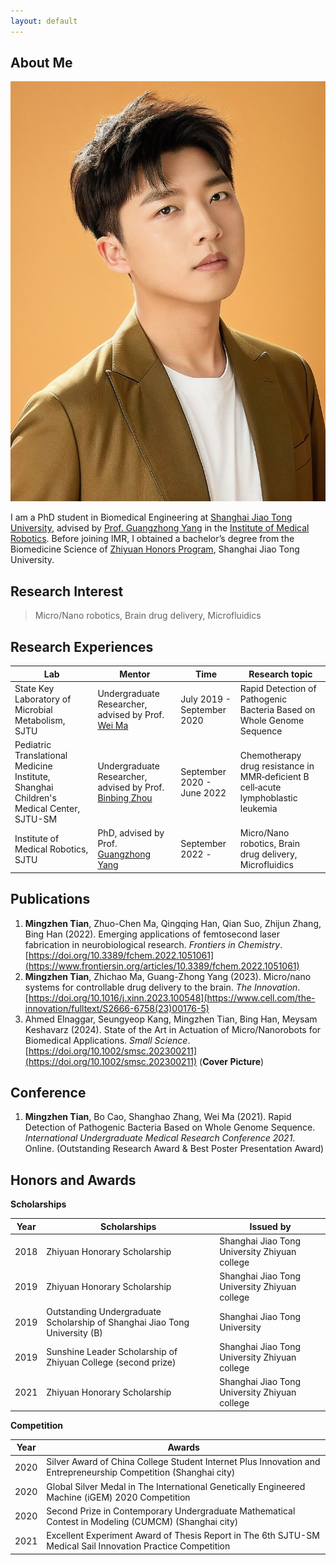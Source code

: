```yaml
---
layout: default
---
```


## About Me

<img class="profile-picture" src="aiphoto.png">

I am a PhD student in Biomedical Engineering at [Shanghai Jiao Tong University](https://www.sjtu.edu.cn/), advised by [Prof. Guangzhong Yang](https://bme.sjtu.edu.cn/Web/FacultyDetail/636) in the [Institute of Medical Robotics](https://imr.sjtu.edu.cn/). Before joining IMR, I obtained a bachelor’s degree from the Biomedicine Science of [Zhiyuan Honors Program](https://zhiyuan.sjtu.edu.cn/html/zhiyuan/index.php), Shanghai Jiao Tong University. 

## Research Interest
> Micro/Nano robotics, Brain drug delivery, Microfluidics

## Research Experiences

Lab | Mentor | Time | Research topic
-----|-------|-------- |--------
State Key Laboratory of Microbial Metabolism, SJTU | Undergraduate Researcher, advised by Prof. [Wei Ma](http://mml.sjtu.edu.cn/Data/View/312?showtype=view) | July 2019 - September 2020 | Rapid Detection of Pathogenic Bacteria Based on Whole Genome Sequence
Pediatric Translational Medicine Institute, Shanghai Children's Medical Center, SJTU-SM | Undergraduate Researcher, advised by Prof. [Binbing Zhou](http://daoshi.shsmu.edu.cn/Pages/TeacherInformationView.aspx?uid=9DFC6A44-1940-49E4-8769-C4CBB1B4A10E&from=s&pId=&tId=731) | September 2020 - June 2022 | Chemotherapy drug resistance in MMR‑deficient B cell‑acute lymphoblastic leukemia
Institute of Medical Robotics, SJTU | PhD, advised by Prof. [Guangzhong Yang](https://bme.sjtu.edu.cn/Web/FacultyDetail/636) | September 2022 - | Micro/Nano robotics, Brain drug delivery, Microfluidics

## Publications
1. **Mingzhen Tian**, Zhuo-Chen Ma, Qingqing Han, Qian Suo, Zhijun Zhang, Bing Han (2022). Emerging applications of femtosecond laser fabrication in neurobiological research. _Frontiers in Chemistry_. [https://doi.org/10.3389/fchem.2022.1051061](https://www.frontiersin.org/articles/10.3389/fchem.2022.1051061)
2. **Mingzhen Tian**, Zhichao Ma, Guang-Zhong Yang (2023). Micro/nano systems for controllable drug delivery to the brain. _The Innovation_. [https://doi.org/10.1016/j.xinn.2023.100548](https://www.cell.com/the-innovation/fulltext/S2666-6758(23)00176-5)
3. Ahmed Elnaggar, Seungyeop Kang, Mingzhen Tian, Bing Han, Meysam Keshavarz (2024). State of the Art in Actuation of Micro/Nanorobots for Biomedical Applications. _Small Science_. [https://doi.org/10.1002/smsc.202300211](https://doi.org/10.1002/smsc.202300211) (**Cover Picture**)

## Conference
1. **Mingzhen Tian**, Bo Cao, Shanghao Zhang, Wei Ma (2021). Rapid Detection of Pathogenic Bacteria Based on Whole Genome Sequence. _International Undergraduate Medical Research Conference 2021_. Online. (Outstanding Research Award & Best Poster Presentation Award)

## Honors and Awards

**Scholarships**

Year | Scholarships | Issued by
-----|-------|--------
2018 | Zhiyuan Honorary Scholarship  | Shanghai Jiao Tong University Zhiyuan college
2019 | Zhiyuan Honorary Scholarship  | Shanghai Jiao Tong University Zhiyuan college
2019 | Outstanding Undergraduate Scholarship of Shanghai Jiao Tong University (B) | Shanghai Jiao Tong University
2019 | Sunshine Leader Scholarship of Zhiyuan College (second prize) | Shanghai Jiao Tong University Zhiyuan college
2021 | Zhiyuan Honorary Scholarship  | Shanghai Jiao Tong University Zhiyuan college

**Competition**

Year | Awards
-----|-------
2020 | Silver Award of China College Student Internet Plus Innovation and Entrepreneurship Competition (Shanghai city)
2020 | Global Silver Medal in The International Genetically Engineered Machine (iGEM) 2020 Competition
2020 | Second Prize in Contemporary Undergraduate Mathematical Contest in Modeling (CUMCM) (Shanghai city)
2021 | Excellent Experiment Award of Thesis Report in The 6th SJTU-SM Medical Sail Innovation Practice Competition
